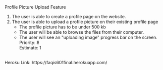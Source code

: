 Profile Picture Upload Feature
1. The user is able to create a profile page on the website.
2. The user is able to upload a profile picture on their existing profile page
    - The profile picture has to be under 500 kb
    - The user will be able to browse the files from their computer.
    - The user will see an "uploading image" progress bar on the screen. <br>
Priority: 8 <br>
Estimate: 1 <br>
<br>
Heroku Link: https://faqis601final.herokuapp.com/
